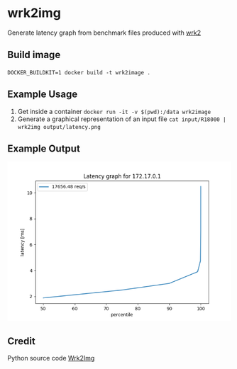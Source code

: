 # wrk2img

Generate latency graph from benchmark files produced with [wrk2](https://hub.docker.com/r/tullo/wrk2)

## Build image

`DOCKER_BUILDKIT=1 docker build -t wrk2image .`

## Example Usage

1. Get inside a container
    `docker run -it -v $(pwd):/data wrk2image`
1. Generate a graphical representation of an input file
    `cat input/R18000 | wrk2img output/latency.png`

## Example Output

![](output/latency.png)

## Credit

Python source code [Wrk2Img](https://pypi.org/project/wrk2img/)

